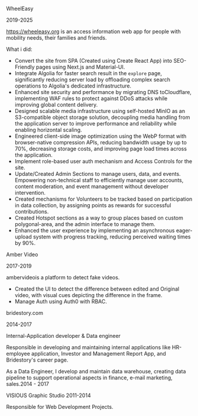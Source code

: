 WheelEasy

2019-2025

https://wheeleasy.org is an access information web app for people with mobility needs, their
families and friends.

What i did:
- Convert the site from SPA (Created using Create React App) into SEO-Friendly pages using Next.js and Material-UI.
- Integrate Algolia for faster search result in the `explore` page, significantly reducing server load by offloading complex search operations to Algolia's dedicated infrastructure.
- Enhanced site security and performance by migrating DNS toCloudflare, implementing WAF rules to protect against DDoS attacks while improving global content delivery.
- Designed scalable media infrastructure using self-hosted MinIO as an S3-compatible object storage solution, decoupling media handling from the application server to improve performance and reliability while enabling horizontal scaling.
- Engineered client-side image optimization using the WebP format with browser-native compression APIs, reducing bandwidth usage by up to 70%, decreasing storage costs, and improving page load times across the application.
- Implement role-based user auth mechanism and Access Controls for the site.
- Update/Created Admin Sections to manage users, data, and events. Empowering non-technical staff to efficiently manage user accounts, content moderation, and event management without developer intervention.
- Created mechanisms for Volunteers to be tracked based on participation in data collection, by assigning points as rewards for successful contributions.
- Created Hotspot sections as a way to group places based on custom polygonal-area, and the admin interface to manage them.
- Enhanced the user experience by implementing an asynchronous eager-upload system with progress tracking, reducing perceived waiting times by 90%.

Amber Video

2017-2019

ambervideois a platform to detect fake videos.

- Created the UI to detect the difference between edited and Original video, with visual cues depicting the difference in the frame.
- Manage Auth using Auth0 with RBAC.


bridestory.com

2014-2017

Internal-Application developer & Data engineer

Responsible in developing and maintaining internal applications like HR-employee
application, Investor and Management Report App, and Bridestory's career page.

As a Data Engineer, I develop and maintain data warehouse, creating data pipeline to support
operational aspects in finance, e-mail marketing, sales.2014 - 2017

VISIOUS Graphic Studio
2011-2014

Responsible for Web Development Projects.

